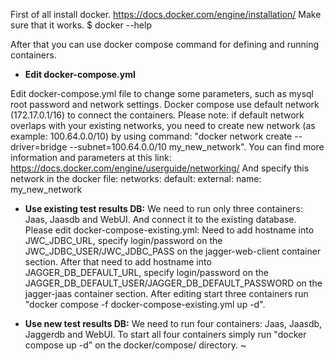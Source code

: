 
First of all install docker. https://docs.docker.com/engine/installation/
Make sure that it works. $ docker --help

After that you can use docker compose command for defining and running containers.

* <b>Edit docker-compose.yml</b>

Edit docker-compose.yml file to change some parameters, such as mysql root password and network settings.
Docker compose use default network (172.17.0.1/16) to connect the containers.
Please note: if default network overlaps with your existing networks, you need to create new network (as example: 100.64.0.0/10) by using command:
"docker network create --driver=bridge --subnet=100.64.0.0/10 my_new_network". You can find more information and parameters at this link: https://docs.docker.com/engine/userguide/networking/
And specify this network in the docker file:
networks:
  default:
    external:
      name: my_new_network

  * <b>Use existing test results DB:</b>
We need to run only three containers: Jaas, Jaasdb and WebUI. And connect it to the existing database. 
Please edit docker-compose-existing.yml:
Need to add hostname into JWC_JDBC_URL, specify login/password on the JWC_JDBC_USER/JWC_JDBC_PASS on the jagger-web-client container section.
After that need to add hostname into JAGGER_DB_DEFAULT_URL, specify login/password on the JAGGER_DB_DEFAULT_USER/JAGGER_DB_DEFAULT_PASSWORD on the jagger-jaas container section.
After editing start three containers run "docker compose -f docker-compose-existing.yml up -d".

  * <b>Use new test results DB:</b>
We need to run four containers: Jaas, Jaasdb, Jaggerdb and WebUI.
To start all four containers simply run "docker compose up -d" on the docker/compose/ directory.
~                                                                                                 
